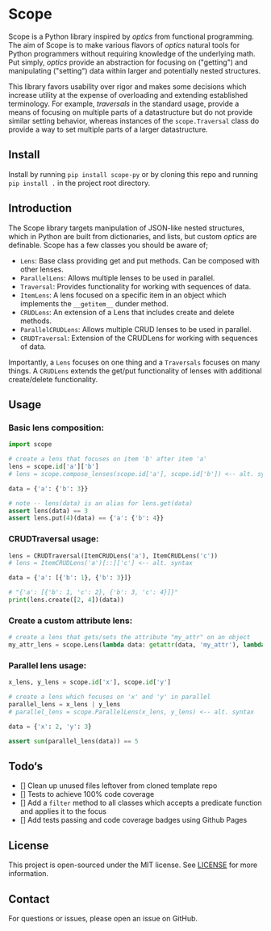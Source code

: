 # Scope

Scope is a Python library inspired by _optics_ from functional programming. The aim of Scope is to make various flavors of _optics_ natural tools for Python programmers without requiring knowledge of the underlying math. Put simply, _optics_ provide an abstraction for focusing on ("getting") and manipulating ("setting") data within larger and potentially nested structures.

This library favors usability over rigor and makes some decisions which increase utility at the expense of overloading and extending established terminology. For example, _traversals_ in the standard usage, provide a means of focusing on multiple parts of a datastructure but do not provide similar setting behavior, whereas instances of the `scope.Traversal` class do provide a way to set multiple parts of a larger datastructure.

## Install

Install by running `pip install scope-py` or by cloning this repo and running `pip install .` in the project root directory.

## Introduction

The Scope library targets manipulation of JSON-like nested structures, which in Python are built from dictionaries, and lists, but custom _optics_ are definable. Scope has a few classes you should be aware of;

- `Lens`: Base class providing get and put methods. Can be composed with other lenses.
- `ParallelLens`: Allows multiple lenses to be used in parallel.
- `Traversal`: Provides functionality for working with sequences of data.
- `ItemLens`: A lens focused on a specific item in an object which implements the `__getitem__` dunder method.
- `CRUDLens`: An extension of a Lens that includes create and delete methods.
- `ParallelCRUDLens`: Allows multiple CRUD lenses to be used in parallel.
- `CRUDTraversal`: Extension of the CRUDLens for working with sequences of data.

Importantly, a `Lens` focuses on one thing and a `Traversals` focuses on many things. A `CRUDLens` extends the get/put functionality of lenses with additional create/delete functionality.

## Usage

### Basic lens composition:

```python
import scope

# create a lens that focuses on item 'b' after item 'a'
lens = scope.id['a']['b']
# lens = scope.compose_lenses(scope.id['a'], scope.id['b']) <-- alt. syntax

data = {'a': {'b': 3}}

# note -- lens(data) is an alias for lens.get(data)
assert lens(data) == 3
assert lens.put(4)(data) == {'a': {'b': 4}}
```

### CRUDTraversal usage:

```python
lens = CRUDTraversal(ItemCRUDLens('a'), ItemCRUDLens('c'))
# lens = ItemCRUDLens('a')[::]['c'] <-- alt. syntax

data = {'a': [{'b': 1}, {'b': 3}]}

# "{'a': [{'b': 1, 'c': 2}, {'b': 3, 'c': 4}]}"
print(lens.create([2, 4])(data))
```

### Create a custom attribute lens:

```python
# create a lens that gets/sets the attribute "my_attr" on an object
my_attr_lens = scope.Lens(lambda data: getattr(data, 'my_attr'), lambda value: lambda data: setattr(data, 'my_attr', value))
```

### Parallel lens usage:

```python
x_lens, y_lens = scope.id['x'], scope.id['y']

# create a lens which focuses on 'x' and 'y' in parallel
parallel_lens = x_lens | y_lens
# parallel_lens = scope.ParallelLens(x_lens, y_lens) <-- alt. syntax

data = {'x': 2, 'y': 3}

assert sum(parallel_lens(data)) == 5
```

## Todo‘s

- [] Clean up unused files leftover from cloned template repo
- [] Tests to achieve 100% code coverage
- [] Add a `filter` method to all classes which accepts a predicate function and applies it to the focus
- [] Add tests passing and code coverage badges using Github Pages

## License

This project is open-sourced under the MIT license. See [LICENSE](https://github.com/fchughes/scope/blob/main/LICENSE) for more information.

## Contact

For questions or issues, please open an issue on GitHub.
